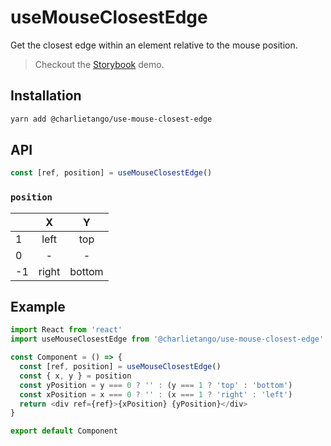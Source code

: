 # useMouseClosestEdge

Get the closest edge within an element relative to the mouse position.

> Checkout the [Storybook](https://ct-hooks.netlify.com/?path=/story/usemouseclosestedge--readme) demo.

## Installation

```sh
yarn add @charlietango/use-mouse-closest-edge
```

## API

```js
const [ref, position] = useMouseClosestEdge()
```

### `position`

|       | X     | Y      |
| ----- |:-----:|:------:|
| 1     | left  | top    |
| 0     | -     | -      |
| -1    | right | bottom |

## Example

```js
import React from 'react'
import useMouseClosestEdge from '@charlietango/use-mouse-closest-edge'

const Component = () => {
  const [ref, position] = useMouseClosestEdge()
  const { x, y } = position
  const yPosition = y === 0 ? '' : (y === 1 ? 'top' : 'bottom')
  const xPosition = x === 0 ? '' : (x === 1 ? 'right' : 'left')
  return <div ref={ref}>{xPosition} {yPosition}</div>
}

export default Component
```